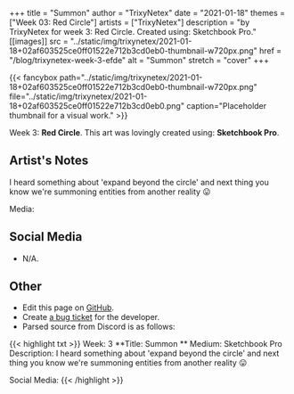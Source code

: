+++
title =       "Summon"
author =      "TrixyNetex"
date =        "2021-01-18"
themes =      ["Week 03: Red Circle"]
artists =     ["TrixyNetex"]
description = "by TrixyNetex for week 3: Red Circle. Created using: Sketchbook Pro."
[[images]]
              src = "../static/img/trixynetex/2021-01-18+02af603525ce0ff01522e712b3cd0eb0-thumbnail-w720px.png"
              href = "/blog/trixynetex-week-3-efde"
              alt = "Summon"
              stretch = "cover"
+++


{{< fancybox path="../static/img/trixynetex/2021-01-18+02af603525ce0ff01522e712b3cd0eb0-thumbnail-w720px.png" file="../static/img/trixynetex/2021-01-18+02af603525ce0ff01522e712b3cd0eb0.png" caption="Placeholder thumbnail for a visual work." >}}


Week 3: **Red Circle**. This art was lovingly created using: **Sketchbook Pro**.

## Artist's Notes

I heard something about 'expand beyond the circle' and next thing you know we're summoning entities from another reality 😛 

Media:

## Social Media

- N/A.

## Other

- Edit this page on [GitHub](https://github.com/teaminkling/web-refresh/edit/main/content/blog/trixynetex-week-3-efde.md).
- Create [a bug ticket](https://github.com/teaminkling/web-refresh/issues/new?assignees=&labels=bug&template=problem-report.md&title=) for the developer.
- Parsed source from Discord is as follows:

{{< highlight txt >}}
Week: 3
**Title:  Summon **
Medium: Sketchbook Pro
Description: I heard something about 'expand beyond the circle' and next thing you know we're summoning entities from another reality 😛 

Social Media:
{{< /highlight >}}